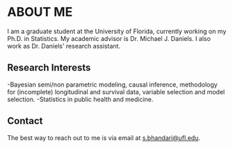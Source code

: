 # ABOUT ME


I am a graduate student at the University of Florida, currently working on my Ph.D. in Statistics. My academic advisor is Dr. Michael J. Daniels.
I also work as Dr. Daniels' research assistant.


## Research Interests
-Bayesian semi/non parametric modeling, causal inference, methodology for (incomplete) longitudinal and survival data, variable selection and model selection. 
-Statistics in public health and medicine. 


## Contact
The best way to reach out to me is via email at s.bhandari@ufl.edu.

<!---
SBstats/SBstats is a ✨ special ✨ repository because its `README.md` (this file) appears on your GitHub profile.
You can click the Preview link to take a look at your changes.
--->
